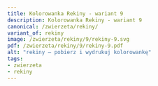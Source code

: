 ```yaml
---
title: Kolorowanka Rekiny - wariant 9
description: Kolorowanka Rekiny - wariant 9
canonical: /zwierzeta/rekiny/
variant_of: rekiny
image: /zwierzeta/rekiny/9/rekiny-9.svg
pdf: /zwierzeta/rekiny/9/rekiny-9.pdf
alt: "rekiny – pobierz i wydrukuj kolorowankę"
tags:
- zwierzeta
- rekiny
---
```

